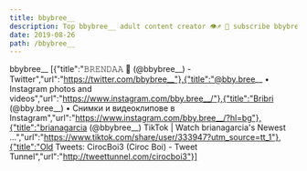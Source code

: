 ```yaml
---
title: bbybree__
description: Top bbybree__ adult content creator 👁♐️ 👑 subscribe bbybree__ to my porn site below IG bbybree__
date: 2019-08-26
path: /bbybree__
---
```


bbybree__
[{"title":"𝙱𝚁𝙴𝙽𝙳𝙰𝙰 🤎 (@bbybree__) - Twitter","url":"https://twitter.com/bbybree__"},{"title":"@bby.bree__ • Instagram photos and videos","url":"https://www.instagram.com/bby.bree__/"},{"title":"Bribri (@bby.bree__) • Снимки и видеоклипове в Instagram","url":"https://www.instagram.com/bby.bree__/?hl=bg"},{"title":"brianagarcia (@bbybree__) TikTok | Watch brianagarcia's Newest ...","url":"https://www.tiktok.com/share/user/333947?utm_source=tt_1"},{"title":"Old Tweets: CirocBoi3 (Ciroc Boi) - Tweet Tunnel","url":"http://tweettunnel.com/cirocboi3"}]

